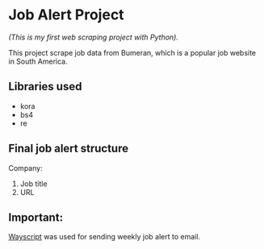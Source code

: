 # Job Alert Project
*(This is my first web scraping project with Python).*

This project scrape job data from Bumeran, which is a popular job website in South America.

## Libraries used
* kora
* bs4
* re

## Final job alert structure

Company:
1. Job title
2. URL


## Important:

[Wayscript](https://wayscript.com/) was used for sending weekly job alert to email.

